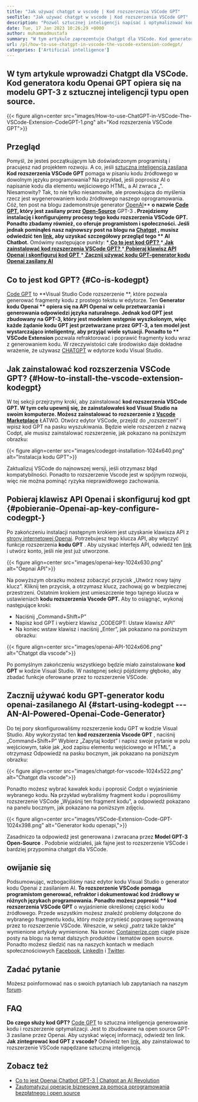 ```yaml
---
title: "Jak używać chatgpt w vscode | Kod rozszerzenia VSCode GPT" 
seoTitle: "Jak używać chatgpt w vscode | Kod rozszerzenia VSCode GPT" 
description: "Pozwól sztucznej inteligencji napisać i optymalizować kod źródłowy za pomocą API Openai. Kod rozszerzenia VSCode GPT jest zasilany przez GPT-3, który jest modelem NLP z otwartym poziomem." 
date: Tue, 17 Jan 2023 10:26:29 +0000
author: muhammadmustafa
summary: "W tym artykule zaprezentuje Chatgpt dla VSCode. Kod generatora kodu Openai GPT oparty jest na sztucznej inteligencji, zasilanej przez Open Surce Model GPT-3." 
url: /pl/how-to-use-chatgpt-in-vscode-the-vscode-extension-codegpt/
categories: ['Artificial intelligence']
---
```


##  **W tym artykule wprowadzi Chatgpt dla VSCode. Kod generatora kodu Openai GPT opiera się na modelu GPT-3 z sztucznej inteligencji typu open source.** 

{{< figure align=center src="images/How-to-use-ChatGPT-in-VSCode-The-VSCode-Extension-CodeGPT-1.png" alt="Kod rozszerzenia VSCode GPT">}}


## Przegląd
Pomyśl, że jesteś początkującym lub doświadczonym programistą i pracujesz nad projektem rozwoju. A co, jeśli [sztuczna inteligencja zasilana][1] **Kod rozszerzenia VSCode GPT**  pomaga w pisaniu kodu źródłowego w dowolnym języku programowania? Na przykład, jeśli poprosisz AI o napisanie kodu dla elementu wejściowego HTML, a AI zwraca „”. Niesamowity?
Tak, to nie tylko niesamowite, ale prowokująca do myślenia rzecz jest wygenerowaniem kodu źródłowego naszego oprogramowania. Cóż, ten post na blogu zademonstruje generator [OpenAI][2]** **o nazwie [Code GPT][3], który jest zasilany przez [Open-Source][4]**  GPT-3 **. Przejdziemy instalację i konfigurujemy procesy tego kodu rozszerzenia VSCode GPT. Ponadto zbadamy również, co oferuje programistom i społeczności. Jeśli jednak pominąłeś nasz najnowszy post na blogu na  **[Chatgpt][5]** , musisz odwiedzić ten [link][6], aby uzyskać szczegółowy przegląd tego ** AI Chatbot.** 
Omówimy następujące punkty:
  *[ **Co to jest kod GPT?** ][7]
  *[ **Jak zainstalować kod rozszerzenia VSCode GPT?** ][8]
  *[ **Pobieraj klawisz API Openai i skonfiguruj kod GPT** ][9]
  *[ **Zacznij używać kodu GPT-generator kodu Openai zasilany AI** ][10]

## Co to jest kod GPT?   {#Co-is-kodegpt}
[Code GPT][3] to **Visual Studio Code rozszerzenie **, które pozwala generować fragmenty kodu z prostego tekstu w edytorze. Ten  **Generator kodu Openai **  opiera się na API Openai w celu przetwarzania i generowania odpowiedzi języka naturalnego. Jednak kod GPT jest zbudowany na GPT-3, który jest modelem wstępnie wyszkolonym, więc każde żądanie kodu GPT jest przetwarzane przez GPT-3, a ten model jest wystarczająco inteligentny, aby przyjąć wiele sytuacji. Ponadto to ** VSCode Extension**  pozwala refraktorować i poprawić fragmenty kodu wraz z generowaniem kodu. W rzeczywistości całe środowisko daje dokładne wrażenie, że używasz [CHATGPT][11] w edytorze kodu Visual Studio.

## Jak zainstalować kod rozszerzenia VSCode GPT?   {#How-to-install-the-vscode-extension-kodegpt}
W tej sekcji przejrzymy kroki, aby zainstalować **kod rozszerzenia VSCode GPT.  **W tym celu upewnij się, że zainstalowałeś kod Visual Studio na swoim komputerze. Możesz zainstalować to rozszerzenie z**   [Vscode Marketplace][12]** ŁATWO.
Otwórz edytor VSCode, przejdź do „rozszerzeń” i wpisz kod GPT na pasku wyszukiwania. Będzie wiele rozszerzeń z nazwą Codpt, ale musisz zainstalować rozszerzenie, jak pokazano na poniższym obrazku:

{{< figure align=center src="images/codegpt-installation-1024x640.png" alt="Instalacja kodu GPT">}}

Zaktualizuj VSCode do najnowszej wersji, jeśli otrzymasz błąd kompatybilności. Ponadto to rozszerzenie Vscode jest w spójnym rozwoju, więc nie można pominąć ryzyka nieprawidłowego zachowania.

## Pobieraj klawisz API Openai i skonfiguruj kod gpt   {#pobieranie-Openai-ap-key-configure-codegpt-}
Po zakończeniu instalacji następnym krokiem jest uzyskanie klawisza API z [strony internetowej Openai][13]. Potrzebujesz tego klucza API, aby włączyć funkcje rozszerzenia  **kodu GPT** . Aby uzyskać interfejs API, odwiedź ten [link][13] i utwórz konto, jeśli nie jest już utworzone.

{{< figure align=center src="images/openai-key-1024x630.png" alt="Oepnai API">}}

Na powyższym obrazku możesz zobaczyć przycisk „Utwórz nowy tajny klucz”. Kliknij ten przycisk, a otrzymasz klucz, zachowaj go w bezpiecznej przestrzeni. Ostatnim krokiem jest umieszczenie tego tajnego klucza w ustawieniach  **kodu rozszerzenia Vscode GPT.**  Aby to osiągnąć, wykonaj następujące kroki:
  * Naciśnij „Command+Shift+P”
  * Napisz kod GPT i wybierz klawisz „CODEGPT: Ustaw klawisz API”
  * Na koniec wstaw klawisz i naciśnij „Enter”, jak pokazano na poniższym obrazku:

{{< figure align=center src="images/openai-API-1024x606.png" alt="Chatgpt dla vscode">}}

Po pomyślnym zakończeniu wszystkiego będzie miało zainstalowane  **kod GPT**  w kodzie Visual Studio. W następnej sekcji pójdziemy głęboko, aby zbadać funkcje oferowane przez to rozszerzenie VSCode.

## Zacznij używać kodu GPT-generator kodu openai-zasilanego AI   {#start-using-kodegpt --- AN-AI-Powered-Openai-Code-Generator}
Do tej pory skonfigurowaliśmy rozszerzenie kodu GPT w kodzie Visual Studio. Aby wykorzystać ten  **kod rozszerzenia Vscode GPT** , naciśnij „Command+Shift+P” Wybierz „Zapytaj kodpt” ​​i napisz swoje pytanie w polu wejściowym, takie jak „kod zapisu elementu wejściowego w HTML”, a otrzymasz Odpowiedź na pasku bocznym, jak pokazano na poniższym obrazku:

{{< figure align=center src="images/chatgpt-for-vscode-1024x522.png" alt="Chatgpt dla vscode">}}

Ponadto możesz wybrać kawałek kodu i poprosić Codpt o wyjaśnienie wybranego kodu. Na przykład wybraliśmy fragment kodu i poprosiliśmy rozszerzenie VSCode „Wyjaśnij ten fragment kodu”, a odpowiedź pokazano na panelu bocznym, jak pokazano na poniższym zdjęciu.

{{< figure align=center src="images/VSCode-Extension-Code-GPT-1024x398.png" alt="Generator kodu openapi,">}}

Zasadniczo ta odpowiedź jest generowana i zwracana przez  **Model GPT-3 Open-Source** . Podobnie widziałeś, jak fajne jest to rozszerzenie VSCode i bardziej przypomina chatgpt dla VSCode.

## owijanie się
Podsumowując, wzbogaciliśmy nasz edytor kodu Visual Studio o generator kodu Openai z zasilaniem AI. **To rozszerzenie VSCode pomaga programistom generować, refraktor i dokumentować kod źródłowy w różnych językach programowania. Ponadto możesz poprosić ** kod rozszerzenia VSCode GPT**  o wyjaśnienie określonej części kodu źródłowego. Przede wszystkim możesz znaleźć problemy dołączone do wybranego fragmentu kodu, który może przynieść poprawę sugerowaną przez to rozszerzenie VSCode. Wreszcie, w sekcji „patrz także także” wymienione artykuły wymienione.
Na koniec [Containerize.com][4] ciągle pisze posty na blogu na temat dalszych produktów i tematów open source. Ponadto możesz śledzić nas na naszych kontach w mediach społecznościowych [Facebook][14], [LinkedIn][15] i [Twitter][16].

## Zadać pytanie
Możesz poinformować nas o swoich pytaniach lub zapytaniach na naszym [forum][17].

## FAQ
**Do czego służy kod GPT?**
[Code GPT][3] to sztuczna inteligencja generowanie kodu i rozszerzenie optymalizacji. Jest to zbudowane na open source GPT-3 zasilane przez Openai. Aby uzyskać więcej informacji, odwiedź ten link.
**Jak zintegrować kod GPT z vscode?**
Odwiedź ten [link][9], aby zainstalować to rozszerzenie VSCode napędzane sztuczną inteligencją.

## Zobacz też
  * [Co to jest Openai Chatbot GPT-3 | Chatgpt an AI Revolution][6]
  * [Zautomatyzuj operacje biznesowe za pomocą oprogramowania bezpłatnego i open source][18]

  
[1]: https://blog.containerize.com/category/artificial-intelligence/
[2]: https://openai.com/
[3]: https://marketplace.visualstudio.com/items?itemName=timkmecl.codegpt3
[4]: https://www.containerize.com/
[5]: https://en.wikipedia.org/wiki/GPT-3
[6]: https://blog.containerize.com/artificial-intelligence/what-is-openai-chatbot-gpt-3-chatgpt-an-ai-revolution/
[7]: #What-is-CodeGPT
[8]: #How-to-install-the-VSCode-extension-CodeGPT
[9]: #Retrieve-OpenAI-API-Key-configure-CodeGPT-
[10]: #Start-using-CodeGPT---an-AI-Powered-OpenAI-Code-Generator
[11]: https://openai.com/blog/chatgpt/
[12]: https://marketplace.visualstudio.com/vscode
[13]: https://beta.openai.com/account/api-keys
[14]: https://web.facebook.com/containerize
[15]: https://www.linkedin.com/company/containerize/
[16]: https://twitter.com/containerize_co
[17]: https://forum.containerize.com/
[18]: https://blog.containerize.com/blogging/automate-business-operations-using-open-source-software/
